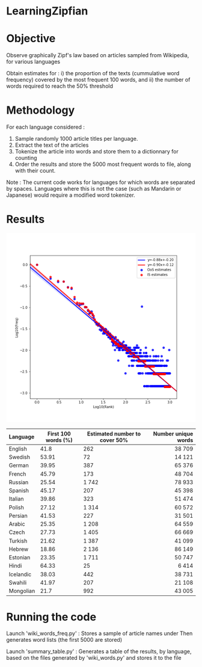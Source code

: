 # LearningZipfian

# Objective
Observe graphically Zipf's law based on articles sampled from Wikipedia, for various languages
 
Obtain estimates for : 
 i) the proportion of the texts (cummulative word frequency) covered by the most frequent 100 words, and 
 ii) the number of words required to reach the 50% threshold

# Methodology

For each language considered : 
1) Sample randomly 1000 article titles per language.
2) Extract the text of the articles 
3) Tokenize the article into words and store them to a dictionnary for counting
4) Order the results and store the 5000 most frequent words to file, along with their count.

Note : The current code works for languages for which words are separated by spaces. Languages where this is not the case (such as Mandarin or Japanese) would require a modified word tokenizer.

# Results


![alt text](https://github.com/ComputationalExplorer/LearningZipfian/blob/master/zipf_law_en.png "Zipf's law example (English)")


|Language	| First 100 words (%)	| Estimated number to cover 50%| Number unique words| 
| :---| ---	| --- | ---: | 
|English|41.8|262|38 709|
|Swedish|53.91|72|14 121|
|German|39.95|387|65 376|
|French|45.79|173|48 704|
|Russian|25.54|1 742|78 933|
|Spanish|45.17|207|45 398|
|Italian|39.86|323|51 474|
|Polish|27.12|1 314|60 572|
|Persian|41.53|227|31 501|
|Arabic|25.35|1 208|64 559|
|Czech|27.73|1 405|66 669|
|Turkish|21.62|1 387|41 099|
|Hebrew|18.86|2 136|86 149|
|Estonian|23.35|1 711|50 747|
|Hindi|64.33|25|6 414|
|Icelandic|38.03|442|38 731|
|Swahili|41.97|207|21 108|
|Mongolian|21.7|992|43 005|

# Running the code

Launch 'wiki_words_freq.py' : Stores a sample of article names under Then generates word lists (the first 5000 are stored)

Launch 'summary_table.py' : Generates a table of the results, by language, based on the files generated by 'wiki_words.py' and stores it to the file 
